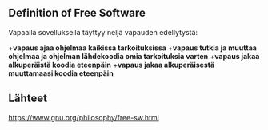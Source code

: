 ## Definition of Free Software

Vapaalla sovelluksella täyttyy neljä vapauden edellytystä: 

+**vapaus ajaa ohjelmaa kaikissa tarkoituksissa**
+**vapaus tutkia ja muuttaa ohjelmaa ja ohjelman lähdekoodia omia tarkoituksia varten** 
+**vapaus jakaa alkuperäistä koodia eteenpäin**
+**vapaus jakaa alkuperäisestä muuttamaasi koodia eteenpäin**


## Lähteet 

https://www.gnu.org/philosophy/free-sw.html
